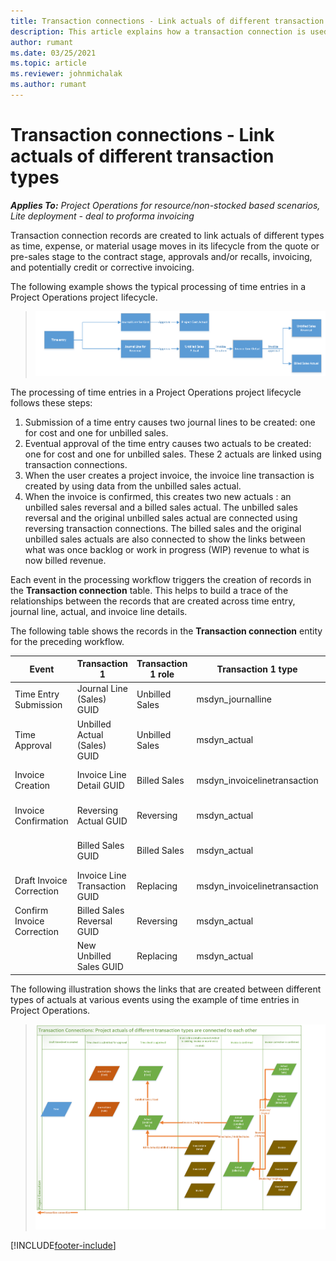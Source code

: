 ```yaml
---
title: Transaction connections - Link actuals of different transaction types
description: This article explains how a transaction connection is used to link actuals of different types to help track profitability, billing backlog, and billed versus unbilled revenue calculations.
author: rumant
ms.date: 03/25/2021
ms.topic: article
ms.reviewer: johnmichalak
ms.author: rumant
---
```


# Transaction connections - Link actuals of different transaction types

_**Applies To:** Project Operations for resource/non-stocked based scenarios, Lite deployment - deal to proforma invoicing_

Transaction connection records are created to link actuals of different types as time, expense, or material usage moves in its lifecycle from the quote or pre-sales stage to the contract stage, approvals and/or recalls, invoicing, and potentially credit or corrective invoicing.

The following example shows the typical processing of time entries in a Project Operations project lifecycle.

> ![Processing time entries in Project Operations.](media/basic-guide-17.png)

The processing of time entries in a Project Operations project lifecycle follows these steps: 

1. Submission of a time entry causes two journal lines to be created: one for cost and one for unbilled sales. 
2. Eventual approval of the time entry causes two actuals to be created: one for cost and one for unbilled sales. These 2 actuals are linked using transaction connections.
3. When the user creates a project invoice, the invoice line transaction is created by using data from the unbilled sales actual.
4. When the invoice is confirmed, this creates two new actuals : an unbilled sales reversal and a billed sales actual. The unbilled sales reversal and the original unbilled sales actual are connected using reversing transaction connections. The billed sales and the original unbilled sales actuals are also connected to show the links between what was once backlog or work in progress (WIP) revenue to what is now billed revenue.   

Each event in the processing workflow triggers the creation of records in the **Transaction connection** table. This helps to build a trace of the relationships between the records that are created across time entry, journal line, actual, and invoice line details.

The following table shows the records in the **Transaction connection** entity for the preceding workflow.

|Event                   |Transaction 1                 |Transaction 1 role |Transaction 1 type       |Transaction 2          |Transaction 2 role |Transaction 2 type |
|------------------------|------------------------------|---------------|-----------------------------|-----------------------------|-------------------|-------------------|
|Time Entry Submission   |Journal Line (Sales) GUID     |Unbilled Sales |msdyn_journalline            |Journal Line (cost) GUID     |Cost            |msdyn_journalline  |
|Time Approval           |Unbilled Actual (Sales) GUID  |Unbilled Sales |msdyn_actual                 |Cost Actual(cost) GUID       |Cost            |msdyn_actual       |
|Invoice Creation        |Invoice Line Detail GUID      |Billed Sales   |msdyn_invoicelinetransaction |Unbilled Sales Actual GUID   |Unbilled Sales  |msdyn_actual       |
|Invoice Confirmation    |Reversing Actual GUID         |Reversing      |msdyn_actual                 |Original unbilled sales GUID |Original        |msdyn_actual       |
|                        |Billed Sales GUID             |Billed Sales   |msdyn_actual                 |Unbilled Sales Actual GUID   |Unbilled Sales  |msdyn_actual       |
|Draft Invoice Correction |Invoice Line Transaction GUID|Replacing      |msdyn_invoicelinetransaction |Billed Sales GUID            |Original        |msdyn_actual       |
|Confirm Invoice Correction|Billed Sales Reversal GUID  |Reversing      |msdyn_actual                 |Billed Sales GUID            |Original        |msdyn_actual       |
|                        |New Unbilled Sales GUID |Replacing            |msdyn_actual                 |Billed Sales GUID            |Original        |msdyn_actual       |


The following illustration shows the links that are created between different types of actuals at various events using the example of time entries in Project Operations.

> ![How actuals of different types are linked to each other in Project Operations.](media/TransactionConnections.png)

[!INCLUDE[footer-include](../includes/footer-banner.md)]
